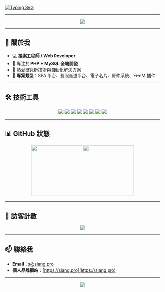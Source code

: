 <!-- 頂部打字動畫 -->
[![Typing SVG](https://readme-typing-svg.demolab.com?font=Fira+Code&size=24&pause=1000&color=58A6FF&center=true&vCenter=true&width=800&lines=嗨👋+我是小吳;這是我的個人品牌Siang-Pro;我是全職接案工程師+%7C+擅長全端開發;專注於+PHP%2C+HTML%2C+CSS等等..;這裡有時候會丟一些開源項目分享)](https://git.io/typing-svg)

---

<p align="center">
  <img src="https://capsule-render.vercel.app/api?type=waving&color=0:FF7F50,100:1E90FF&height=250&section=header&text=Welcome%20to%20Siang-Pro's%20World&fontSize=40&fontColor=ffffff&animation=fadeIn&fontAlignY=40" />
</p>

---

## 🚀 關於我
- 💻 **接案工程師 / Web Developer**  
- 🎯 專注於 **PHP + MySQL 全端開發**  
- 🌱 熱愛研究新技術與自動化解決方案  
- 🔧 **專案類型**：SPA 平台、長照派遣平台、電子名片、房仲系統、FiveM 插件  

---

## 🛠 技術工具
<p align="center">
  <img src="https://img.shields.io/badge/PHP-777BB4?style=for-the-badge&logo=php&logoColor=white" />
  <img src="https://img.shields.io/badge/JavaScript-F7DF1E?style=for-the-badge&logo=javascript&logoColor=black" />
  <img src="https://img.shields.io/badge/MySQL-4479A1?style=for-the-badge&logo=mysql&logoColor=white" />
  <img src="https://img.shields.io/badge/HTML5-E34F26?style=for-the-badge&logo=html5&logoColor=white" />
  <img src="https://img.shields.io/badge/CSS3-1572B6?style=for-the-badge&logo=css3&logoColor=white" />
  <img src="https://img.shields.io/badge/Tailwind_CSS-38B2AC?style=for-the-badge&logo=tailwind-css&logoColor=white" />
  <img src="https://img.shields.io/badge/Linux-FCC624?style=for-the-badge&logo=linux&logoColor=black" />
  <img src="https://img.shields.io/badge/Cloudflare-F38020?style=for-the-badge&logo=cloudflare&logoColor=white" />
</p>

---

## 📊 GitHub 狀態
<p align="center">
  <img src="https://github-readme-stats.vercel.app/api?username=Siang-Pro&show_icons=true&theme=tokyonight&hide_border=true" height="165" />
  <img src="https://github-readme-stats.vercel.app/api/top-langs/?username=Siang-Pro&layout=compact&theme=tokyonight&hide_border=true" height="165" />
</p>

---

## 👀 訪客計數
<p align="center">
  <img src="https://komarev.com/ghpvc/?username=Siang-Pro&color=brightgreen&style=for-the-badge&label=PROFILE+VIEWS" />
</p>

---

## 📫 聯絡我
- **Email**：s@siang.pro
- **個人品牌網站**：[https://siang.pro](https://siang.pro)

---

<p align="center">
  <img src="https://capsule-render.vercel.app/api?type=waving&color=0:1E90FF,100:FF7F50&height=120&section=footer" />
</p>
